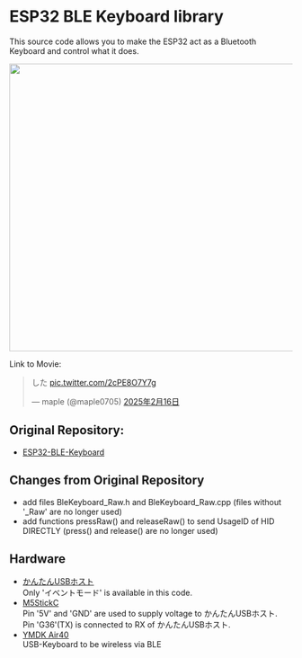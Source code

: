 # ESP32 BLE Keyboard library

This source code allows you to make the ESP32 act as a Bluetooth Keyboard and control what it does.  

<a href="https://t.co/2cPE8O7Y7g"><img src="https://github.com/user-attachments/assets/d4aa6beb-bc30-4f34-ad4f-ef92f4b9b24d" width="512"></a>

Link to Movie:  
<blockquote class="twitter-tweet" data-lang="ja" data-dnt="true" data-theme="dark"><p lang="ja" dir="ltr">した <a href="https://t.co/2cPE8O7Y7g">pic.twitter.com/2cPE8O7Y7g</a></p>&mdash; maple (@maple0705) <a href="https://twitter.com/maple0705/status/1891083527359201389?ref_src=twsrc%5Etfw">2025年2月16日</a></blockquote>

## Original Repository:
- [ESP32-BLE-Keyboard](https://github.com/T-vK/ESP32-BLE-Keyboard)

## Changes from Original Repository
- add files BleKeyboard_Raw.h and BleKeyboard_Raw.cpp (files without '_Raw' are no longer used)
- add functions pressRaw() and releaseRaw() to send UsageID of HID DIRECTLY (press() and release() are no longer used)

## Hardware
- [かんたんUSBホスト](https://q61.org/blog/2021/06/09/easyusbhost/)  
  Only 'イベントモード' is  available in this code.
- [M5StickC](https://docs.m5stack.com/en/core/m5stickc)  
  Pin '5V' and 'GND' are used to supply voltage to かんたんUSBホスト.  
  Pin 'G36'(TX) is connected to RX of かんたんUSBホスト.
- [YMDK Air40](https://ymdkey.com/products/air40-rgb-hot-swap-cute-40-mechanical-keyboard-assembled-qmk-via-type-c-pcb-cnc-case-plate-kit)  
  USB-Keyboard to be wireless via BLE
